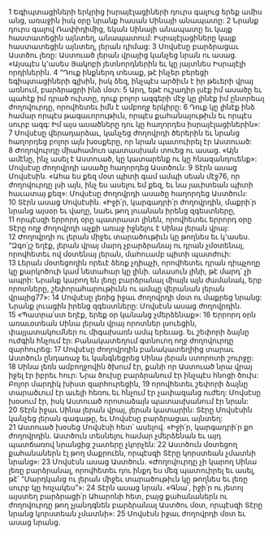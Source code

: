 1 Եգիպտացիների երկրից իսրայէլացիների դուրս գալուց երեք ամիս անց, առաջին իսկ օրը նրանք հասան Սինայի անապատը: 2 Նրանք դուրս գալով Ռափիդիմից, եկան Սինայի անապատը եւ կայք հաստատեցին այնտեղ, անապատում: Իսրայէլացիները կայք հաստատեցին այնտեղ, լերան դիմաց: 3 Մովսէսը բարձրացաւ Աստծու լեռը: Աստուած լերան վրայից կանչեց նրան ու ասաց. «Այսպէս կ՚ասես Յակոբի յետնորդներին եւ կը յայտնես Իսրայէլի որդիներին. 4 “Դուք ինքներդ տեսաք, թէ ինչեր բերեցի եգիպտացիների գլխին, իսկ ձեզ, ինչպէս արծիւն է իր թեւերի վրայ առնում, բարձրացրի ինձ մօտ: 5 Արդ, եթէ ուշադիր լսէք իմ ասածը եւ պահէք իմ դրած ուխտը, դուք բոլոր ազգերի մէջ կը լինէք իմ ընտրեալ ժողովուրդը, որովհետեւ իմն է ամբողջ երկիրը: 6 Դուք կը լինէք ինձ համար որպէս թագաւորութիւն, որպէս քահանայութիւն եւ որպէս սուրբ ազգ: Իմ այս ասածները դու կը հաղորդես իսրայէլացիներին»:
7 Մովսէսը վերադարձաւ, կանչեց ժողովրդի ծերերին եւ նրանց հաղորդեց բոլոր այն խօսքերը, որ նրան պատուիրել էր Աստուած: 8 Ժողովուրդը միահամուռ պատասխան տուեց ու ասաց. «Այն ամէնը, ինչ ասել է Աստուած, կը կատարենք ու կը հնազանդուենք»: Մովսէսը ժողովրդի ասածը հաղորդեց Աստծուն:
9 Տէրն ասաց Մովսէսին. «Ահա ես քեզ մօտ պիտի գամ ամպի սեան մէջ76, որ ժողովուրդը լսի այն, ինչ ես ասելու եմ քեզ, եւ նա յաւիտեան պիտի հաւատայ քեզ»: Մովսէսը ժողովրդի ասածը հաղորդեց Աստծուն: 10 Տէրն ասաց Մովսէսին. «Իջի՛ր, կարգադրի՛ր ժողովրդին, մաքրի՛ր նրանց այսօր եւ վաղը, նաեւ թող լուանան իրենց զգեստները, 11 որպէսզի երրորդ օրը պատրաստ լինեն, որովհետեւ երրորդ օրը Տէրը ողջ ժողովրդի աչքի առաջ իջնելու է Սինա լերան վրայ: 12 Ժողովրդի ու լերան միջեւ տարածութիւն կը թողնես եւ կ՚ասես. “Զգո՛յշ եղէք, լերան վրայ մարդ չբարձրանայ ու դրան չմօտենայ, որովհետեւ ով մօտենայ լերան, մահուամբ պիտի պատժուի: 13 Լերան մօտեցողին որեւէ ձեռք չդիպչի, որովհետեւ դրան դիպչողը կը քարկոծուի կամ նետահար կը լինի. անասուն լինի, թէ մարդ՝ չի ապրի: Նրանք կարող են լեռը բարձրանալ միայն այն ժամանակ, երբ որոտները, շեփորահարութիւնն ու ամպը վերանան լերան վրայից77»:
14 Մովսէսը լեռից իջաւ ժողովրդի մօտ ու մաքրեց նրանց: Նրանք լուացին իրենց զգեստները: Մովսէսն ասաց ժողովրդին. 15 «Պատրա՛ստ եղէք, երեք օր կանանց չմերձենաք»:
16 Երրորդ օրն առաւօտեան Սինա լերան վրայ որոտներ լսուեցին, փայլատակումներ ու միգախառն ամպ երեւաց. եւ շեփորի ձայնը ուժգին հնչում էր: Բանակատեղում գտնուող ողջ ժողովուրդը զարհուրեց: 17 Մովսէսը ժողովրդին բանակատեղիից տարաւ Աստծուն ընդառաջ եւ կանգնեցրեց Սինա լերան ստորոտի շուրջը: 18 Սինա լեռն ամբողջովին ծխում էր, քանի որ Աստուած նրա վրայ իջել էր իբրեւ հուր: Նրա ծուխը բարձրանում էր ինչպէս հնոցի ծուխ: Բոլոր մարդիկ խիստ զարհուրեցին, 19 որովհետեւ շեփորի ձայնը տարածւում էր աւելի հեռու եւ հնչում էր չափազանց ուժեղ: Մովսէսը խօսում էր, իսկ Աստուած որոտաձայն պատասխանում էր նրան: 20 Տէրն իջաւ Սինա լերան վրայ, լերան կատարին: Տէրը Մովսէսին կանչեց լերան գագաթը, եւ Մովսէսը բարձրացաւ այնտեղ: 21 Աստուած խօսեց Մովսէսի հետ՝ ասելով. «Իջի՛ր, կարգադրի՛ր քո ժողովրդին. Աստծուն տեսնելու համար չմերձենան եւ այդ պատճառով նրանցից շատերը չկորչեն: 22 Աստծուն մօտեցող քահանաներն էլ թող մաքրուեն, որպէսզի Տէրը կորստեան չմատնի նրանց»: 23 Մովսէսն ասաց Աստծուն. «Ժողովուրդը չի կարող Սինա լեռը բարձրանալ, որովհետեւ դու ինքդ ես մեզ պատուիրել եւ ասել, թէ՝ “Մարդկանց ու լերան միջեւ տարածութիւն կը թողնես եւ լեռը սուրբ կը հռչակես”»: 24 Տէրն ասաց նրան. «Գնա՛, իջի՛ր ու յետոյ այստեղ բարձրացի՛ր Ահարոնի հետ, բայց քահանաներն ու ժողովուրդը թող չյանդգնեն բարձրանալ Աստծու մօտ, որպէսզի Տէրը նրանց կորստեան չմատնի»: 25 Մովսէսն իջաւ ժողովրդի մօտ եւ ասաց նրանց.
